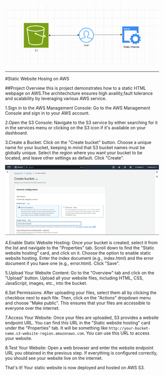 ![alt text](pic.PNG)


---

#Static Website Hosing on AWS

##Project Overview
this is project demonstrates how to a static HTML webpage on AWS.The architechcture ensures high availity,fault tolerance and scalability by leveraging various AWS service.



1.Sign in to the AWS Management Console: Go to the AWS Management Console and sign in to your AWS account.

2.Open the S3 Console: Navigate to the S3 service by either searching for it in the services menu or clicking on the S3 icon if it's available on your dashboard.

3.Create a Bucket: Click on the "Create bucket" button. Choose a unique name for your bucket, keeping in mind that S3 bucket names must be globally unique. Select the region where you want your bucket to be located, and leave other settings as default. Click "Create".

![alt text](01.PNG)

4.Enable Static Website Hosting: Once your bucket is created, select it from the list and navigate to the "Properties" tab. Scroll down to find the "Static website hosting" card, and click on it. Choose the option to enable static website hosting. Enter the index document (e.g., index.html) and the error document if you have one (e.g., error.html). Click "Save".

5.Upload Your Website Content: Go to the "Overview" tab and click on the "Upload" button. Upload all your website files, including HTML, CSS, JavaScript, images, etc., into the bucket.

6.Set Permissions: After uploading your files, select them all by clicking the checkbox next to each file. Then, click on the "Actions" dropdown menu and choose "Make public". This ensures that your files are accessible to everyone over the internet.

7.Access Your Website: Once your files are uploaded, S3 provides a website endpoint URL. You can find this URL in the "Static website hosting" card under the "Properties" tab. It will be something like `http://your-bucket-name.s3-website-region.amazonaws.com`. You can use this URL to access your website.

8.Test Your Website: Open a web browser and enter the website endpoint URL you obtained in the previous step. If everything is configured correctly, you should see your website live on the internet.

That's it! Your static website is now deployed and hosted on AWS S3.
